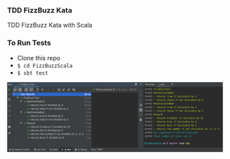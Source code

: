 ### TDD FizzBuzz Kata

TDD FizzBuzz Kata with Scala


### To Run Tests
- Clone this repo
- `$ cd FizzBuzzScala`
- `$ sbt test`

![Test_1](./readme_images/test_demo_1.png ) 